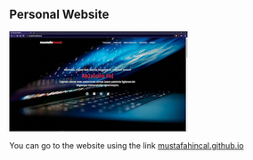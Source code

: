 ## Personal Website

![](./gif/website.gif)

You can go to the website using the link
[mustafahincal.github.io](https://mustafahincal.github.io/)
